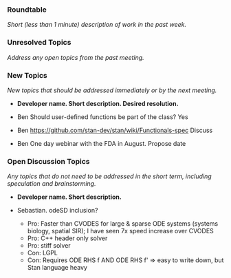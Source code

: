 ### Roundtable
_Short (less than 1 minute) description of work in the past week._

### Unresolved Topics
_Address any open topics from the past meeting._

### New Topics
_New topics that should be addressed immediately or by the next
meeting._

* __Developer name.  Short description.  Desired resolution.__

* Ben Should user-defined functions be part of the class? Yes
* Ben https://github.com/stan-dev/stan/wiki/Functionals-spec Discuss
* Ben One day webinar with the FDA in August. Propose date

### Open Discussion Topics
_Any topics that do not need to be addressed in the short term,
including speculation and brainstorming._

* __Developer name.  Short description.__

* Sebastian. odeSD inclusion?
    * Pro: Faster than CVODES for large & sparse ODE systems (systems biology, spatial SIR); I have seen 7x speed increase over CVODES
    * Pro: C++ header only solver
    * Pro: stiff solver
    * Con: LGPL
    * Con: Requires ODE RHS f AND ODE RHS f' => easy to write down, but Stan language heavy
  
